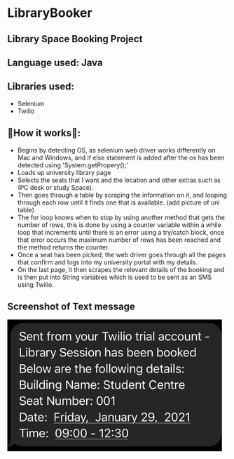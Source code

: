 # LibraryBooker


## Library Space Booking Project

## Language used: Java

## Libraries used:
- Selenium
- Twilio



## :rocket:How it works:rocket::
- Begins by detecting OS, as selenium web driver works differently on Mac and Windows, and if else statement is added after the os has been detected using 'System.getPropery();'
- Loads up university library page
- Selects the seats that I want and the location and other extras such as (PC desk or study Space).
- Then goes through a table by scraping the information on it, and looping through each row until it finds one that is available. (add picture of uni table)
- The for loop knows when to stop by using another method that gets the number of rows, this is done by using a counter variable within a while loop that increments until there is an error using a try/catch block, once that error occurs the maximum number of rows has been reached and the method returns the counter.
- Once a seat has been picked, the web driver goes through all the pages that confirm and logs into my university portal with my details.
- On the last page, it then scrapes the relevant details of the booking and is then put into String variables which is used to be sent as an SMS using Twilio.



## Screenshot of Text message

<img src="https://github.com/moe399/LibrarySpaceBooker/blob/main/screenshotTwillio.jpg" width="e00" height="300">



